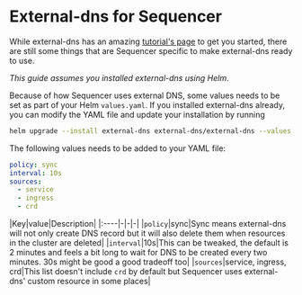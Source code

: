 # External-dns for Sequencer

While external-dns has an amazing [tutorial's page](https://kubernetes-sigs.github.io/external-dns/v0.14.2/tutorials/ANS_Group_SafeDNS/) to get you started, there are still some things that are Sequencer specific to make external-dns ready to use.

*This guide assumes you installed external-dns using Helm*.

Because of how Sequencer uses external DNS, some values needs to be set as part of your Helm `values.yaml`. If you installed external-dns already, you can modify the YAML file and update your installation by running

```sh
helm upgrade --install external-dns external-dns/external-dns --values values.yaml
```

The following values needs to be added to your YAML file:

```yaml
policy: sync
interval: 10s
sources:
  - service
  - ingress
  - crd
```

|Key|value|Description|
|:----|-|-|-|
|`policy`|sync|Sync means external-dns will not only create DNS record but it will also delete them when resources in the cluster are deleted|
|`interval`|10s|This can be tweaked, the default is 2 minutes and feels a bit long to wait for DNS to be created every two minutes. 30s might be good a good tradeoff too|
|`sources`|service, ingress, crd|This list doesn't include `crd` by default but Sequencer uses external-dns' custom resource in some places|